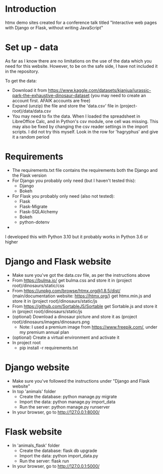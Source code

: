 # Introduction
htmx demo sites created for a conference talk titled "Interactive web pages with Django or Flask, without writing JavaScript"

# Set up - data
As far as I know there are no limitations on the use of the data which you need for this website. However, to be on the safe side, I have not included it in the repository.

To get the data:
- Download it from https://www.kaggle.com/datasets/kjanjua/jurassic-park-the-exhaustive-dinosaur-dataset (you may need to create an account first. AFAIK accounts are free)
- Expand (unzip) the file and store the 'data.csv' file in (project-root)/data/data.csv
- You may need to fix the data. When I loaded the spreadsheet in LibreOffice Calc, and in Python's csv module, one cell was missing. This may also be fixed by changing the csv reader settings in the import scripts. I did not try this myself. Look in the row for 'hagryphus' and give it a random period

# Requirements
- The requirements.txt file contains the requirements both the Django and the Flask version
- For Django you probably only need (but I haven't tested this):
  - Django
  - Bokeh
- For Flask you probably only need (also not tested):
  - Flask 
  - Flask-Migrate
  - Flask-SQLAlchemy
  - Bokeh
  - python-dotenv
- 
I developed this with Python 3.10 but it probably works in Python 3.6 or higher

# Django and Flask website
- Make sure you've got the data.csv file, as per the instructions above
- From https://bulma.io/ get bulma.css and store it in (project root)/dinosaurs/static/css
- From https://unpkg.com/browse/htmx.org@1.8.5/dist/ (main/documentation website: https://htmx.org/) get htmx.min.js and store it in (project root)/dinosaurs/static/js
- From https://github.com/SortableJS/Sortable get Sortable.js and store it in (project root)/dinosaurs/static/js
- (optional) Download a dinosaur picture and store it as (project root)/dinosaurs/images/dinosaurs.png
  - Note: I used a premium image from https://www.freepik.com/, under my premium annual plan
- (optional) Create a virtual environment and activate it
- In project root
  - pip install -r requirements.txt

# Django website
- Make sure you've followed the instructions under "Django and Flask website"
- In top 'animals' folder
  - Create the database: python manage.py migrate
  - Import the data: python manage.py import_data
  - Run the server: python manage.py runserver
- In your browser, go to http://127.0.0.1:8000/

# Flask website
- In 'animals_flask' folder
  - Create the database: flask db upgrade
  - Import the data: python import_data.py 
  - Run the server: flask run
- In your browser, go to http://127.0.0.1:5000/
